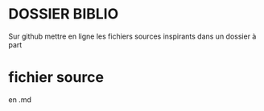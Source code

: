 
# DOSSIER BIBLIO

Sur github mettre en ligne les fichiers sources inspirants dans un dossier à part

# fichier source

en .md
